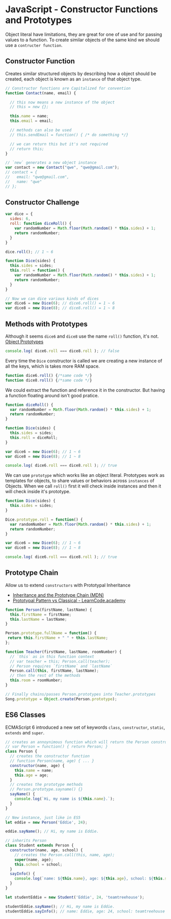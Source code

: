 # JavaScript - Constructor Functions and Prototypes

Object literal have limitations, they are great for one of use and for passing values to a function. To create similar objects of the same kind we should use a `contructer function`.

## Constructor Function
Creates similar structured objects by describing how a object should be created, each object is known as an `instance` of that object type.

```js
// Constructor functions are Capitalized for convention
function Contact(name, email) {

  // this now means a new instance of the object
  // this = new {};

  this.name = name;
  this.email = email;

  // methods can also be used
  // this.sendEmail = function() { /* do something */}

  // we can return this but it's not required
  // return this;
}

// `new` generates a new object instance
var contact = new Contact("qwe", "qwe@gmail.com");
// contact = {
//   email: "qwe@gmail.com",
//   name: "qwe"
// };
```

## Constructor Challenge

```js
var dice = {
  sides: 6,
  roll: function diceRoll() {
    var randomNumber = Math.floor(Math.random() * this.sides) + 1;
    return randomNumber;
  }
}

dice.roll(); // 1 ~ 6
```

```js
function Dice(sides) {
  this.sides = sides;
  this.roll = function() {
    var randomNumber = Math.floor(Math.random() * this.sides) + 1;
    return randomNumber;
  }
}

// Now we can dice various kinds of dices
var dice6 = new Dice(6); // dice6.roll() = 1 ~ 6
var dice8 = new Dice(8); // dice8.roll() = 1 ~ 8
```

## Methods with Prototypes

Although it seems `dice6` and `dice8` use the name `roll()` function, it's not. [Object Prototypes](https://developer.mozilla.org/en-US/docs/Web/JavaScript/Reference/Global_Objects/Object/prototype)
```js
console.log( dice6.roll === dice8.roll ); // false
```
Every time the `Dice` constructor is called we are creating a new instance of all the keys, which is takes more RAM space.
```js
function dice6.roll() {/*same code */}
function dice8.roll() {/*same code */}
```

We could extract the function and reference it in the constructor. But having a function floating around isn't good pratice.

```js
function diceRoll() {
  var randomNumber = Math.floor(Math.random() * this.sides) + 1;
  return randomNumber;
}

function Dice(sides) {
  this.sides = sides;
  this.roll = diceRoll;
}

var dice6 = new Dice(6); // 1 ~ 6
var dice8 = new Dice(8); // 1 ~ 8

console.log( dice6.roll === dice8.roll ); // true
```

We can use `prototype` which works like an object literal. Prototypes work as templates for objects, to share values or behaviors across `instances` of Objects. When we call `roll()` first it will check inside instances and then it will check inside it's prototype.

```js
function Dice(sides) {
  this.sides = sides;
}

Dice.prototype.roll = function() {
  var randomNumber = Math.floor(Math.random() * this.sides) + 1;
  return randomNumber;
}

var dice6 = new Dice(6); // 1 ~ 6
var dice8 = new Dice(8); // 1 ~ 8

console.log( dice6.roll === dice8.roll ); // true
```

## Prototype Chain
Allow us to extend `constructors` with Prototypal Inheritance
- [Inheritance and the Prototype Chain (MDN)](https://developer.mozilla.org/en-US/docs/Web/JavaScript/Inheritance_and_the_prototype_chain)
- [Prototypal Pattern vs Classical - LearnCode.academy](https://www.youtube.com/watch?v=doXpW5AD60Q)

```js
function Person(firstName, lastName) {
  this.firstName = firstName;
  this.lastName = lastName;
}

Person.prototype.fullName = function() {
 return this.firstName + " " + this.lastName;
};

function Teacher(firstName, lastName, roomNumber) {
  // `this` as in this function context
  // var teacher = this; Person.call(teacher);  
  // Person requires `firstName` and `lastName`
  Person.call(this, firstName, lastName);
  // then the rest of the methods
  this.room = roomNumber;
}

// Finally chains/passes Person.prototypes into Teacher.prototypes
Song.prototype = Object.create(Person.prototype);
```

## ES6 Classes
ECMAScript 6 introduced a new set of keywords `class`, `constructor`, `static`, `extends` and `super`.

```js
// creates an annoynimous function which will return the Person constructor
// var Person = function() { return Person; }
class Person {
  // creates the constructor function
  // function Person(name, age) { ... }
  constructor(name, age) {
    this.name = name;
    this.age = age;
  }
  // creates the prototype methods
  // Person.prototype.sayname() {}
  sayName() {
    console.log(`Hi, my name is ${this.name}.`);
  }
}

// New instance, just like in ES5
let eddie = new Person('Eddie', 24);

eddie.sayName(); // Hi, my name is Eddie.

// inherits Person
class Student extends Person {
  constructor(name, age, school) {
    // creates the Person.call(this, name, age);
    super(name, age);
    this.school = school;
  }
  sayInfo() {
    console.log(`name: ${this.name}, age: ${this.age}, school: ${this.school}`);
  }
}

let studentEddie = new Student('Eddie', 24, 'teamtreehouse');

studentEddie.sayName(); // Hi, my name is Eddie.
studentEddie.sayInfo(); // name: Eddie, age: 24, school: teamtreehouse
```
